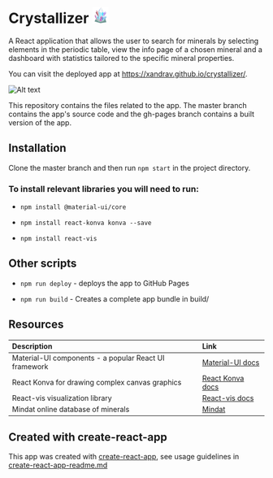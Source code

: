 # Crystallizer ![Alt text](/public/favicon-32x32.png)

A React application that allows the user to search for minerals by selecting elements in the periodic table, view the info page of a chosen mineral and a dashboard with statistics tailored to the specific mineral properties.

You can visit the deployed app at https://xandrav.github.io/crystallizer/.

![Alt text](/public/crystallizer.gif)

This repository contains the files related to the app. The master branch contains the app's source code and the gh-pages branch contains a built version of the app.

## Installation

Clone the master branch and then run `npm start` in the project directory.

### To install relevant libraries you will need to run:

* `npm install @material-ui/core`

* `npm install react-konva konva --save`

* `npm install react-vis`

## Other scripts
* `npm run deploy` - deploys the app to GitHub Pages

* `npm run build` - Creates a complete app bundle in build/

## Resources

| Description | Link     |
| :------------- | :------------- |
| Material-UI components - a popular React UI framework       | [Material-UI docs](https://material-ui.com/getting-started/installation/) |
| React Konva for drawing complex canvas graphics  | [React Konva docs](https://konvajs.org/docs/react/) |
| React-vis visualization library | [React-vis docs](https://uber.github.io/react-vis/documentation/getting-started/creating-a-new-react-vis-project) |
| Mindat online database of minerals | [Mindat](https://www.mindat.org/)|

## Created with create-react-app

This app was created with [create-react-app](https://github.com/facebook/create-react-app), see usage guidelines in [create-react-app-readme.md](create-react-app-readme.md)
